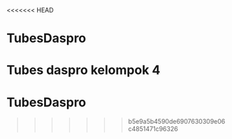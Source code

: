 <<<<<<< HEAD
# TubesDaspro
Tubes daspro kelompok 4
=======
# TubesDaspro
>>>>>>> b5e9a5b4590de6907630309e06c4851471c96326
